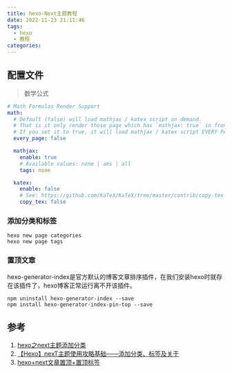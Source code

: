 ```yaml
---
title: hexo-Next主题教程
date: 2022-11-23 21:11:46
tags:
  - hexo
  - 教程
categories:
---
```

## 配置文件
> 数学公式

```yaml
# Math Formulas Render Support
math:
  # Default (false) will load mathjax / katex script on demand.
  # That is it only render those page which has `mathjax: true` in front-matter.
  # If you set it to true, it will load mathjax / katex script EVERY PAGE.
  every_page: false

  mathjax:
    enable: true
    # Available values: none | ams | all
    tags: none

  katex:
    enable: false
    # See: https://github.com/KaTeX/KaTeX/tree/master/contrib/copy-tex
    copy_tex: false
```
### 添加分类和标签
```shell
hexo new page categories
hexo new page tags
```
### 置顶文章
hexo-generator-index是官方默认的博客文章排序插件，在我们安装hexo时就存在该插件了，hexo博客正常运行离不开该插件。
```shell
npm uninstall hexo-generator-index --save
npm install hexo-generator-index-pin-top --save
```
## 参考
1. [hexo之next主题添加分类](https://blog.csdn.net/u011240016/article/details/79422462)
2. [【Hexo】nexT主题使用攻略基础——添加分类、标签及关于](https://blog.csdn.net/weixin_48927364/article/details/123295436)
3. [hexo+next文章置顶+置顶标签](https://dingxiufeng.cn/index.php/archives/59/)